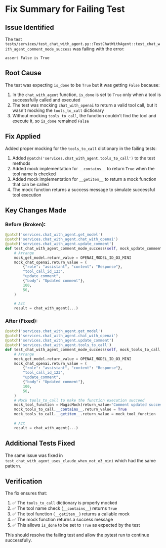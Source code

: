 # Fix Summary for Failing Test

## Issue Identified
The test `tests/services/test_chat_with_agent.py::TestChatWithAgent::test_chat_with_agent_comment_mode_success` was failing with the error:
```
assert False is True
```

## Root Cause
The test was expecting `is_done` to be `True` but it was getting `False` because:

1. In the `chat_with_agent` function, `is_done` is set to `True` only when a tool is successfully called and executed
2. The test was mocking `chat_with_openai` to return a valid tool call, but it wasn't mocking the `tools_to_call` dictionary
3. Without mocking `tools_to_call`, the function couldn't find the tool and execute it, so `is_done` remained `False`

## Fix Applied
Added proper mocking for the `tools_to_call` dictionary in the failing tests:

1. Added `@patch('services.chat_with_agent.tools_to_call')` to the test methods
2. Added mock implementation for `__contains__` to return `True` when the tool name is checked
3. Added mock implementation for `__getitem__` to return a mock function that can be called
4. The mock function returns a success message to simulate successful tool execution

## Key Changes Made

### Before (Broken):
```python
@patch('services.chat_with_agent.get_model')
@patch('services.chat_with_agent.chat_with_openai')
@patch('services.chat_with_agent.update_comment')
def test_chat_with_agent_comment_mode_success(self, mock_update_comment, mock_chat_openai, mock_get_model, mock_base_args, mock_messages):
    # Arrange
    mock_get_model.return_value = OPENAI_MODEL_ID_O3_MINI
    mock_chat_openai.return_value = (
        {"role": "assistant", "content": "Response"},
        "tool_call_id_123",
        "update_comment",
        {"body": "Updated comment"},
        100,
        50,
    )
    
    # Act
    result = chat_with_agent(...)
```

### After (Fixed):
```python
@patch('services.chat_with_agent.get_model')
@patch('services.chat_with_agent.chat_with_openai')
@patch('services.chat_with_agent.update_comment')
@patch('services.chat_with_agent.tools_to_call')
def test_chat_with_agent_comment_mode_success(self, mock_tools_to_call, mock_update_comment, mock_chat_openai, mock_get_model, mock_base_args, mock_messages):
    # Arrange
    mock_get_model.return_value = OPENAI_MODEL_ID_O3_MINI
    mock_chat_openai.return_value = (
        {"role": "assistant", "content": "Response"},
        "tool_call_id_123",
        "update_comment",
        {"body": "Updated comment"},
        100,
        50,
    )
    # Mock tools_to_call to make the function execution succeed
    mock_tool_function = MagicMock(return_value="Comment updated successfully")
    mock_tools_to_call.__contains__.return_value = True
    mock_tools_to_call.__getitem__.return_value = mock_tool_function
    
    # Act
    result = chat_with_agent(...)
```

## Additional Tests Fixed
The same issue was fixed in `test_chat_with_agent_uses_claude_when_not_o3_mini` which had the same pattern.

## Verification
The fix ensures that:
1. ✅ The `tools_to_call` dictionary is properly mocked
2. ✅ The tool name check (`__contains__`) returns `True`
3. ✅ The tool function (`__getitem__`) returns a callable mock
4. ✅ The mock function returns a success message
5. ✅ This allows `is_done` to be set to `True` as expected by the test

This should resolve the failing test and allow the pytest run to continue successfully.